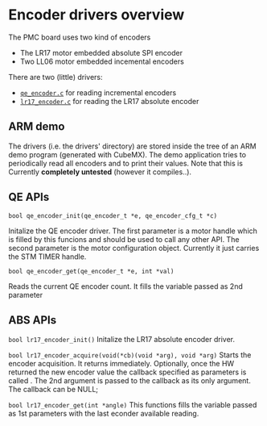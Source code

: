 Encoder drivers overview
========================

The PMC board uses two kind of encoders

- The LR17 motor embedded absolute SPI encoder
- Two LL06 motor embedded incemental encoders

There are two (little) drivers:

- [`qe_encoder.c`](./qe_encoder.c) for reading incremental encoders
- [`lr17_encoder.c`](./lr17_encoder.c) for reading the LR17 absolute encoder

ARM demo
--------

The drivers (i.e. the drivers' directory) are stored inside the tree of an ARM demo program (generated with CubeMX).
The demo application tries to periodically read all encoders and to print their values. Note that this is Currently **completely untested** (however it compiles..).

QE APIs
-------

`bool qe_encoder_init(qe_encoder_t *e, qe_encoder_cfg_t *c)`

Initalize the QE encoder driver. The first parameter is a motor handle which is filled by this funcions and should be used to call any other API. The second parameter is the motor configuration object. Currently it just carries the STM TIMER handle.

`bool qe_encoder_get(qe_encoder_t *e, int *val)`

Reads the current QE encoder count. It fills the variable passed as 2nd parameter

ABS APIs
--------

`bool lr17_encoder_init()`
Initalize the LR17 absolute encoder driver.


`bool lr17_encoder_acquire(void(*cb)(void *arg), void *arg)`
Starts the encoder acquisition. It returns immediately. Optionally, once the HW returned the new encoder value the callback specified as parameters is called . The 2nd argument is passed to the callback as its only argument. The callback can be NULL;


`bool lr17_encoder_get(int *angle)`
This functions fills the variable passed as 1st parameters with the last econder available reading.
